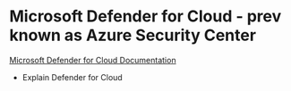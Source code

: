 # Microsoft Defender for Cloud - prev known as Azure Security Center

[Microsoft Defender for Cloud Documentation](https://docs.microsoft.com/en-us/azure/defender-for-cloud/)

- Explain Defender for Cloud
